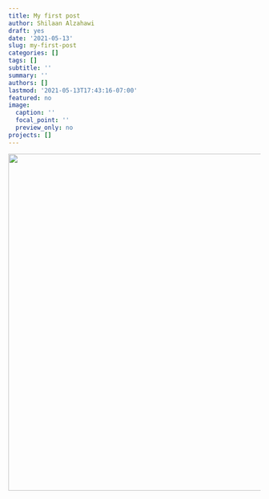 ```yaml
---
title: My first post
author: Shilaan Alzahawi
draft: yes
date: '2021-05-13'
slug: my-first-post
categories: []
tags: []
subtitle: ''
summary: ''
authors: []
lastmod: '2021-05-13T17:43:16-07:00'
featured: no
image:
  caption: ''
  focal_point: ''
  preview_only: no
projects: []
---
```


<img src="{{< blogdown/postref >}}index_files/figure-html/unnamed-chunk-1-1.png" width="672" />


